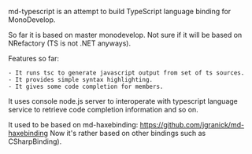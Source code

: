 md-typescript is an attempt to build TypeScript language binding for
MonoDevelop.

So far it is based on master monodevelop.
Not sure if it will be based on NRefactory (TS is not .NET anyways).

Features so far:

	- It runs tsc to generate javascript output from set of ts sources.
	- It provides simple syntax highlighting.
	- It gives some code completion for members.

It uses console node.js server to interoperate with typescript language service to retrieve code completion
information and so on.

It used to be based on md-haxebinding:
https://github.com/jgranick/md-haxebinding
Now it's rather based on other bindings such as CSharpBinding).
